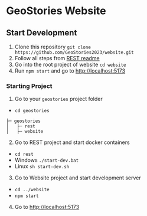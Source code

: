 # GeoStories Website

## Start Development
1. Clone this repository `git clone https://github.com/GeoStories2023/website.git`
2. Follow all steps from [REST readme](https://github.com/GeoStories2023/rest#readme)
3. Go into the root project of website `cd website`
4. Run `npm start` and go to [http://localhost:5173](http://localhost:5173)

### Starting Project
1. Go to your `geostories` project folder
- `cd geostories`
```
├─ geostories
│   ├─ rest
│   ├─ website
```
2. Go to REST project and start docker containers
- `cd rest`
- Windows `./start-dev.bat`
- Linux `sh start-dev.sh`
3. Go to Website project and start development server
- `cd ../website`
- `npm start`
4. Go to [http://localhost:5173](http://localhost:5173)
